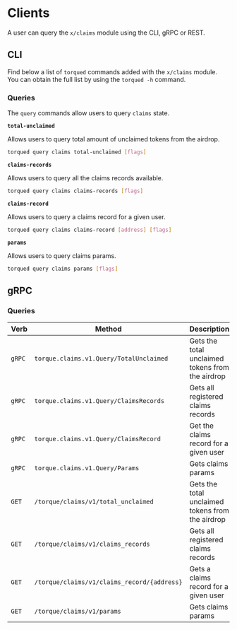 <!--
order: 7
-->

# Clients

A user can query the `x/claims` module using the CLI, gRPC or REST.

## CLI

Find below a list of `torqued` commands added with the `x/claims` module. You can obtain the full list by using the `torqued -h` command.

### Queries

The `query` commands allow users to query `claims` state.

**`total-unclaimed`**

Allows users to query total amount of unclaimed tokens from the airdrop.

```bash
torqued query claims total-unclaimed [flags]
```

**`claims-records`**

Allows users to query all the claims records available.

```bash
torqued query claims claims-records [flags]
```

**`claims-record`**

Allows users to query a claims record for a given user.

```bash
torqued query claims claims-record [address] [flags]
```

**`params`**

Allows users to query claims params.

```bash
torqued query claims params [flags]
```

## gRPC

### Queries

| Verb   | Method                                     | Description                                      |
|--------|--------------------------------------------|--------------------------------------------------|
| `gRPC` | `torque.claims.v1.Query/TotalUnclaimed`     | Gets the total unclaimed tokens from the airdrop |
| `gRPC` | `torque.claims.v1.Query/ClaimsRecords`      | Gets all registered claims records               |
| `gRPC` | `torque.claims.v1.Query/ClaimsRecord`       | Get the claims record for a given user            |
| `gRPC` | `torque.claims.v1.Query/Params`             | Gets claims params                               |
| `GET`  | `/torque/claims/v1/total_unclaimed`         | Gets the total unclaimed tokens from the airdrop |
| `GET`  | `/torque/claims/v1/claims_records`          | Gets all registered claims records               |
| `GET`  | `/torque/claims/v1/claims_record/{address}` | Gets a claims record for a given user            |
| `GET`  | `/torque/claims/v1/params`                  | Gets claims params                               |
